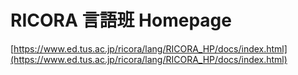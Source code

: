 # RICORA 言語班 Homepage

[https://www.ed.tus.ac.jp/ricora/lang/RICORA_HP/docs/index.html](https://www.ed.tus.ac.jp/ricora/lang/RICORA_HP/docs/index.html)
